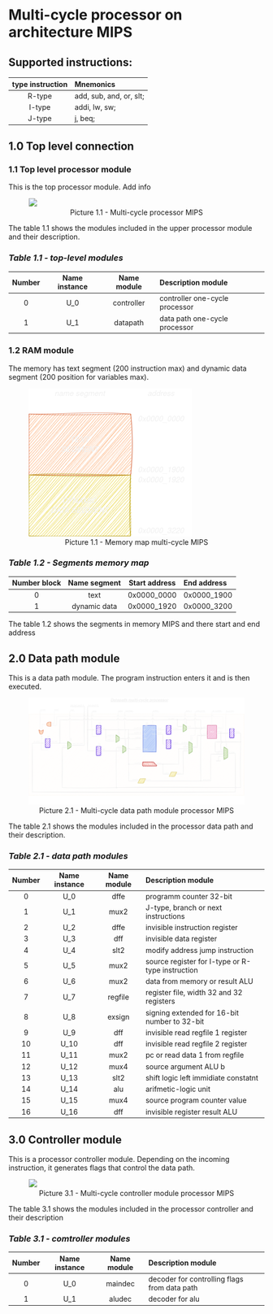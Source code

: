 # Multi-cycle processor on architecture MIPS

## Supported instructions:
| type instruction | Mnemonics               | 
|:----------------:|:------------------------|
| R-type           | add, sub, and, or, slt; |
| I-type           | addi, lw, sw;           |
| J-type           | j, beq;                 |

## 1.0 Top level connection

### 1.1 Top level processor module

This is the top processor module. Add info

<figure>
  <img src="structure/multi_cycle-MIPS.png">
  <figcaption align="center" font-style="italic"> Picture 1.1 - Multi-cycle processor MIPS </figcaption>
</figure>

The table 1.1 shows the modules included in the upper processor module and their description.

### *Table 1.1 - top-level modules* 
| Number   | Name instance   | Name module   | Description module             |
|:--------:|:---------------:|:-------------:|:-------------------------------|
|0         | U_0             | controller    | controller one-cycle processor |
|1         | U_1             | datapath      | data path  one-cycle processor |

### 1.2 RAM module

The memory has text segment (200 instruction max) and dynamic data segment (200 position for variables max).

<figure>
  <img src="structure/multi_cycle-memory map.png">
  <figcaption align="center" font-style="italic"> Picture 1.1 - Memory map multi-cycle MIPS </figcaption>
</figure>

### *Table 1.2 - Segments memory map* 
| Number block   | Name segment   | Start address   | End address |
|:--------------:|:--------------:|:---------------:|:------------|
|0               |     text       | 0x0000_0000     | 0x0000_1900 |
|1               | dynamic data   | 0x0000_1920     | 0x0000_3200 |

The table 1.2 shows the segments in memory MIPS and there start and end address

## 2.0 Data path module

This is a data path module. The program instruction enters it and is then executed.

<figure>
  <img src="structure/multi_cycle-data path.png">
  <figcaption align="center" font-style="italic"> Picture 2.1 - Multi-cycle data path module processor MIPS </figcaption>
</figure>

The table 2.1 shows the modules included in the processor data path and their description.

### *Table 2.1 - data path modules* 
| Number   | Name instance   | Name module   | Description module                                      |
|:--------:|:---------------:|:-------------:|:--------------------------------------------------------|
|0         | U_0             |    dffe       | programm counter 32-bit                                 |
|1         | U_1             |    mux2       | J-type, branch or next instructions                     |
|2         | U_2             |    dffe       | invisible instruction register                          |
|3         | U_3             |    dff        | invisible data register                                 |
|4         | U_4             |    slt2       | modify address jump instruction                         |
|5         | U_5             |    mux2       | source register for I-type or R-type instruction        |
|6         | U_6             |    mux2       | data from memory or result ALU                          |
|7         | U_7             |    regfile    | register file, width 32 and 32 registers                |
|8         | U_8             |    exsign     | signing extended for 16-bit number to 32-bit            |
|9         | U_9             |    dff        | invisible read regfile 1 register                       |
|10        | U_10            |    dff        | invisible read regfile 2 register                       |
|11        | U_11            |    mux2       | pc or read data 1 from regfile                          |
|12        | U_12            |    mux4       | source argument ALU b                                   |
|13        | U_13            |    slt2       | shift logic left immidiate constatnt                    |
|14        | U_14            |    alu        | arifmetic-logic unit                                    |
|15        | U_15            |    mux4       | source program counter value                            |
|16        | U_16            |    dff        | invisible register result ALU                           |

## 3.0 Controller module

This is a processor controller module. Depending on the incoming instruction, it generates flags that control the data path.

<figure>
  <img src="structure/multi_cycle-controller.png">
  <figcaption align="center" font-style="italic"> Picture 3.1 - Multi-cycle controller module processor MIPS </figcaption>
</figure>

The table 3.1 shows the modules included in the processor controller and their description

### *Table 3.1 - comtroller modules* 
| Number   | Name instance   | Name module   | Description module                           |
|:--------:|:---------------:|:-------------:|:---------------------------------------------|
|0         | U_0             | maindec       | decoder for controlling flags from data path |
|1         | U_1             | aludec        | decoder for alu                              |
